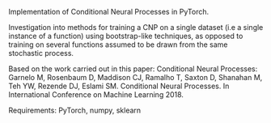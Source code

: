Implementation of Conditional Neural Processes in PyTorch. 

Investigation into methods for training a CNP on a single dataset (i.e a single instance of a function) 
using bootstrap-like techniques, as opposed to training on several functions assumed to be drawn from the same
stochastic process. 

Based on the work carried out in this paper: 
Conditional Neural Processes: Garnelo M, Rosenbaum D, Maddison CJ, Ramalho T, Saxton D, Shanahan M,
Teh YW, Rezende DJ, Eslami SM. Conditional Neural Processes. In International Conference on Machine
Learning 2018.

Requirements: 
PyTorch, numpy, sklearn
